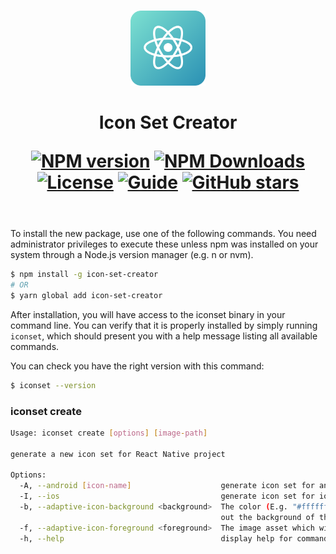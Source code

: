 <br>
<header>
<p align="center">
  <img src="assets/logo.svg" alt="logo" height="120">
</p>
<h1 align="center">
Icon Set Creator

<a href="https://www.npmjs.com/package/icon-set-creator" target="__blank"><img src="https://img.shields.io/npm/v/icon-set-creator?color=2B90B6&label=" alt="NPM version"></a>
<a href="https://www.npmjs.com/package/icon-set-creator" target="__blank"><img alt="NPM Downloads" src="https://img.shields.io/npm/dm/icon-set-creator?color=349dbe&label="></a>
<a href="https://github.com/martiliones/icon-set-creator" target="__blank"><img src="https://img.shields.io/github/license/martiliones/icon-set-creator.svg?label=&message=themes&color=45b8cd" alt="License"></a>
<a href="https://medium.com/@martiliones/the-easiest-way-to-create-and-manage-app-icons-for-react-native-on-ios-and-android-41ccca39df2" target="__blank"><img src="https://img.shields.io/static/v1?label=&message=Guide&color=4ec5d4" alt="Guide"></a>
<a href="https://github.com/martiliones/icon-set-creator" target="__blank"><img alt="GitHub stars" src="https://img.shields.io/github/stars/martiliones/icon-set-creator?style=social"></a>
</h1>
</header>

To install the new package, use one of the following commands. You need administrator privileges to execute these unless npm was installed on your system through a Node.js version manager (e.g. n or nvm).

```bash
$ npm install -g icon-set-creator
# OR
$ yarn global add icon-set-creator
```

After installation, you will have access to the iconset binary in your command line. You can verify that it is properly installed by simply running `iconset`, which should present you with a help message listing all available commands.

You can check you have the right version with this command:

```bash
$ iconset --version
```

### iconset create

```bash
Usage: iconset create [options] [image-path]

generate a new icon set for React Native project

Options:
  -A, --android [icon-name]                    generate icon set for android
  -I, --ios                                    generate icon set for ios
  -b, --adaptive-icon-background <background>  The color (E.g. "#ffffff") or image asset (E.g. "assets/images/christmas-background.png") which will be used to fill
                                               out the background of the adaptive icon.
  -f, --adaptive-icon-foreground <foreground>  The image asset which will be used for the icon foreground of the adaptive icon
  -h, --help                                   display help for command
```


